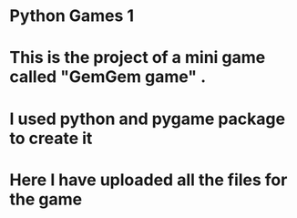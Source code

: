# Python Games 1

# This is the project of a mini game called "GemGem game" . 
# I used python and pygame package to create it
# Here I have uploaded all the files for the game
